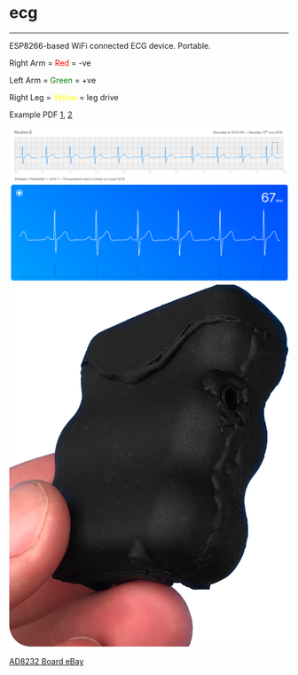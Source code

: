 # ecg

-----
ESP8266-based WiFi connected ECG device. Portable.

Right Arm = <span style="color:red">Red</span> = -ve

Left Arm = <span style="color:green">Green</span> = +ve

Right Leg = <span style="color:yellow">Yellow</span> = leg drive

Example PDF <a href="https://github.com/reubn/ecg/blob/master/example.pdf"/>1</a>, <a href="https://github.com/reubn/ecg/blob/master/ECG.pdf"/>2</a>

![0](https://github.com/reubn/ecg/blob/master/readme/0.png?raw=true)
![0](https://github.com/reubn/ecg/blob/master/readme/1.png?raw=true)
![0](https://github.com/reubn/ecg/blob/master/readme/3.jpg?raw=true)

<a href="https://www.ebay.co.uk/itm/Ecg-module-AD8232-ecg-measurement-pulse-heart-monitoring-sensor-module-kit-AL/264358338671?ssPageName=STRK%3AMEBIDX%3AIT&_trksid=p2057872.m2749.l2649" />AD8232 Board eBay</a>
